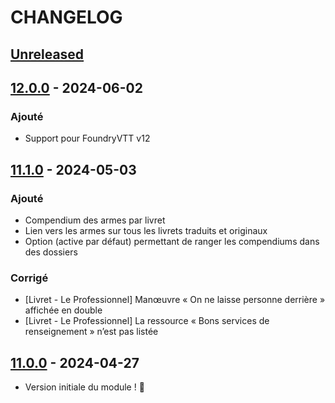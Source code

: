 # CHANGELOG

## [Unreleased]

## [12.0.0] - 2024-06-02

### Ajouté

- Support pour FoundryVTT v12

## [11.1.0] - 2024-05-03

### Ajouté

- Compendium des armes par livret
- Lien vers les armes sur tous les livrets traduits et originaux
- Option (active par défaut) permettant de ranger les compendiums dans des dossiers

### Corrigé

- [Livret - Le Professionnel] Manœuvre « On ne laisse personne derrière » affichée en double
- [Livret - Le Professionnel] La ressource « Bons services de renseignement » n’est pas listée

## [11.0.0] - 2024-04-27

- Version initiale du module ! 🚀

[Unreleased]: https://github.com/DjLeChuck/foundryvtt-module-motw-fr/compare/12.0.0...main

[12.0.0]: https://github.com/DjLeChuck/foundryvtt-module-motw-fr/compare/11.1.0...12.0.0

[11.1.0]: https://github.com/DjLeChuck/foundryvtt-module-motw-fr/compare/11.0.0...11.1.0

[11.0.0]: https://github.com/DjLeChuck/foundryvtt-module-motw-fr/releases/tag/11.0.0
